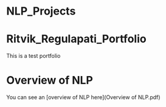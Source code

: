 # NLP_Projects

# Ritvik_Regulapati_Portfolio
This is a test portfolio

# Overview of NLP
You can see an [overview of NLP here](Overview of NLP.pdf)
